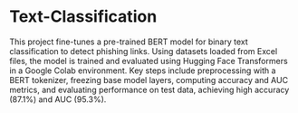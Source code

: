 # Text-Classification

This project fine-tunes a pre-trained BERT model for binary text classification to detect phishing links. Using datasets loaded from Excel files, the model is trained and evaluated using Hugging Face Transformers in a Google Colab environment. Key steps include preprocessing with a BERT tokenizer, freezing base model layers, computing accuracy and AUC metrics, and evaluating performance on test data, achieving high accuracy (87.1%) and AUC (95.3%).
